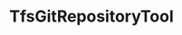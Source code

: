 ---
optionsClassName: TfsGitRepositoryToolOptions
optionsClassFullName: MigrationTools.Tools.TfsGitRepositoryToolOptions
configurationSamples:
- name: defaults
  order: 2
  description: 
  code: There are no defaults! Check the sample for options!
  sampleFor: MigrationTools.Tools.TfsGitRepositoryToolOptions
- name: sample
  order: 1
  description: 
  code: There is no sample, but you can check the classic below for a general feel.
  sampleFor: MigrationTools.Tools.TfsGitRepositoryToolOptions
- name: classic
  order: 3
  description: 
  code: >-
    {
      "$type": "TfsGitRepositoryToolOptions",
      "Enabled": false,
      "ShouldDropChangedSetLinks": false,
      "Mappings": {}
    }
  sampleFor: MigrationTools.Tools.TfsGitRepositoryToolOptions
description: missing XML code comments
className: TfsGitRepositoryTool
typeName: Tools
architecture: 
options:
- parameterName: Enabled
  type: Boolean
  description: If set to `true` then the tool will run. Set to `false` and the processor will not run.
  defaultValue: missing XML code comments
- parameterName: Mappings
  type: Dictionary
  description: Dictionary mapping source repository names to target repository names. Used to update Git repository links and references in work items during migration.
  defaultValue: '{}'
- parameterName: ShouldDropChangedSetLinks
  type: Boolean
  description: When set to true, changeset links in work items will be removed during migration to prevent broken links when repositories are not migrated.
  defaultValue: missing XML code comments
status: missing XML code comments
processingTarget: missing XML code comments
classFile: src/MigrationTools.Clients.TfsObjectModel/Tools/TfsGitRepositoryTool.cs
optionsClassFile: src/MigrationTools.Clients.TfsObjectModel/Tools/TfsGitRepositoryToolOptions.cs
notes:
  exists: false
  path: docs/Reference/Tools/TfsGitRepositoryTool-notes.md
  markdown: ''
topics:
- topic: notes
  path: docs/Reference/Tools/TfsGitRepositoryTool-notes.md
  exists: false
  markdown: ''
- topic: introduction
  path: docs/Reference/Tools/TfsGitRepositoryTool-introduction.md
  exists: false
  markdown: ''

redirectFrom:
- /Reference/Tools/TfsGitRepositoryToolOptions/
layout: reference
toc: true
permalink: /Reference/Tools/TfsGitRepositoryTool/
title: TfsGitRepositoryTool
categories:
- Tools
- 
topics:
- topic: notes
  path: docs/Reference/Tools/TfsGitRepositoryTool-notes.md
  exists: false
  markdown: ''
- topic: introduction
  path: docs/Reference/Tools/TfsGitRepositoryTool-introduction.md
  exists: false
  markdown: ''

---